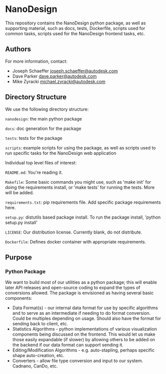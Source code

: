NanoDesign
==========

This repository contains the NanoDesign python package, as well as supporting material, such as docs, tests, Dockerfile, scripts used for common tasks, scripts used for the NanoDesign frontend tasks, etc.

## Authors
 
For more information, contact:

* Joseph Schaeffer <joseph.schaeffer@autodesk.com>
* Dave Parker <dave.parker@autodesk.com>
* Mike Zyracki <michael.zyracki@autodesk.com>

## Directory Structure

We use the following directory structure:

`nanodesign`: the main python package

`docs`: doc generation for the package

`tests`: tests for the package

`scripts`: example scripts for using the package, as well as scripts used to run specific tasks for the NanoDesign web application



Individual top level files of interest:

`README.md`: You're reading it.

`Makefile`: Some basic commands you might use, such as 'make init' for doing the requirements install, or 'make tests' for running the tests. More will be added.

`requirements.txt`: pip requirements file. Add specific package requirements here.

`setup.py`: distutils based package install. To run the package install, 'python setup.py install'

`LICENSE`: Our distribution license. Currently blank, do not distribute.

`Dockerfile`: Defines docker container with appropriate requirements.

## Purpose

### Python Package
 We want to build most of our utilities as a python package; this will enable later API releases and open-source coding to expand the types of conversions allowed. The package is envisioned as having several basic components:

* Data Format(s) - our internal data format for use by specific algorithms and to serve as an intermediate if needing to do format conversion. Could be multiples depending on usage. Should also have the format for sending back to client, etc.
* Statistics Algorithms - python implementations of various visualization components being discussed on the frontend. This would let us make those easily expandable (if slower) by allowing others to be added on the backend if our data format can support sending it.
* Editing/Modification Algorithms - e.g. auto-stapling, perhaps specific shape auto-creation, etc.
* Converters - allow file type conversion and input to our system. Cadnano, CanDo, etc.


